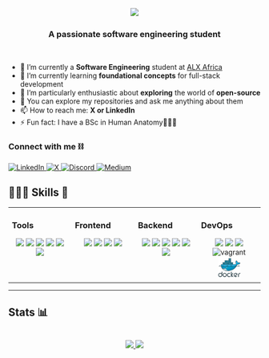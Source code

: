 <p align="center">
  <a href="https://github.com/ebube-ochemba"><img src="https://readme-typing-svg.demolab.com?font=Fira+Code&size=40&pause=1000&width=600&height=100&lines=Hello 👋, I'm Ebube 👨🏽‍💻..."></a>
  <h3 align="center">A passionate software engineering student</h3>
</p>
<br/>

- 🔭 I’m currently a **Software Engineering** student at [ALX Africa](https://www.alxafrica.com/)
- 🌱 I’m currently learning **foundational concepts** for full-stack development
- 🤔 I’m particularly enthusiastic about **exploring** the world of **open-source**
- 💬 You can explore my repositories and ask me anything about them
- 📫 How to reach me: **X or LinkedIn**
- ⚡ Fun fact: I have a BSc in Human Anatomy👨🏽‍🎓

<h3 align="left">Connect with me ⛓</h3>
<p align="left">
  <a href="https://linkedin.com/in/ebube-ochemba" target="blank">
    <img img alt="LinkedIn" src="https://img.shields.io/badge/linkedin-%230077B5.svg?&style=for-the-badge&logo=linkedin&logoColor=white"  height="25px"/>
  </a>
  <a href="https://twitter.com/ebube116" target="blank">
    <img img alt="X" src="https://img.shields.io/badge/x-%231DA1F2.svg?&style=for-the-badge&logo=x&logoColor=white" alt="" height="25"/>
  </a>
   <a href="https://discordapp.com/users/1191370695603662999" target="blank">
    <img img alt="Discord" src="https://img.shields.io/badge/discord-%231DA1F2.svg?&style=for-the-badge&logo=discord&logoColor=white" alt="" height="25"/>
  </a>
   </a>
   <a href="https://medium.com/@ebube116" target="blank">
    <img img alt="Medium" src="https://img.shields.io/badge/medium-%231DA1F2.svg?&style=for-the-badge&logo=discord&logoColor=white" alt="" height="25"/>
  </a>
</p>


## 👨🏽‍🔧 Skills 🧰
<table><tr><td valign="top" width="20%">

### Tools
<div align="center">
<img src="https://skillicons.dev/icons?i=git"/>
<img src="https://skillicons.dev/icons?i=c"/>
<img src="https://skillicons.dev/icons?i=py"/>
<img src="https://skillicons.dev/icons?i=ts"/>
<img src="https://skillicons.dev/icons?i=bash"/>
<img src="https://skillicons.dev/icons?i=regex"/>
</div>

</td><td valign="top" width="20%">


### Frontend  
<div align="center">
<img src="https://skillicons.dev/icons?i=html"/>
<img src="https://skillicons.dev/icons?i=css"/>
<img src="https://skillicons.dev/icons?i=js"/>
<img src="https://skillicons.dev/icons?i=jquery"/>
</div>

</td><td valign="top" width="20%">


### Backend  
<div align="center">
<img src="https://skillicons.dev/icons?i=mysql"/>
<img src="https://skillicons.dev/icons?i=mongodb"/>
<img src="https://skillicons.dev/icons?i=redis"/>
<img src="https://skillicons.dev/icons?i=nodejs"/>
<img src="https://skillicons.dev/icons?i=flask"/>
<img src="https://skillicons.dev/icons?i=express"/>
</div>

</td><td valign="top" width="20%">


### DevOps  
<div align="center">
<img src="https://skillicons.dev/icons?i=linux"/>
<img src="https://skillicons.dev/icons?i=github"/>
<img src="https://skillicons.dev/icons?i=nginx"/>
<img src="https://www.vectorlogo.zone/logos/vagrantup/vagrantup-icon.svg" alt="vagrant" width="45" height="45"/>
<img src="https://raw.githubusercontent.com/devicons/devicon/master/icons/docker/docker-original-wordmark.svg" alt="docker" width="45" height="45"/>
</div>

</td></tr></table>

---

## Stats 📊
<br/>

<div align="center">
  <a href="https://github.com/ebube-ochemba?tab=repositories">
    <img src="https://github-readme-stats.vercel.app/api/top-langs/?username=ebube-ochemba&theme=radical"/>
  </a>
  <a href="https://github.com/ebube-ochemba?tab=repositories">
    <img src="https://github-readme-stats.vercel.app/api?username=ebube-ochemba&line_height=40&show_icons=true&theme=radical"/>
  </a>
</div>
